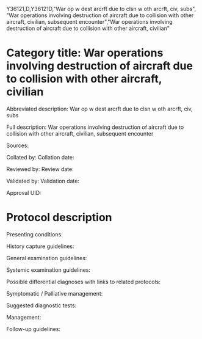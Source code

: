 Y36121,D,Y36121D,"War op w dest arcrft due to clsn w oth arcrft, civ, subs", "War operations involving destruction of aircraft due to collision with other aircraft, civilian, subsequent encounter","War operations involving destruction of aircraft due to collision with other aircraft, civilian"
# Category title: War operations involving destruction of aircraft due to collision with other aircraft, civilian

Abbreviated description: War op w dest arcrft due to clsn w oth arcrft, civ, subs

Full description: War operations involving destruction of aircraft due to collision with other aircraft, civilian, subsequent encounter

Sources:

Collated by:
Collation date:

Reviewed by:
Review date:

Validated by:
Validation date:

Approval UID:

# Protocol description

Presenting conditions:

History capture guidelines:

General examination guidelines:

Systemic examination guidelines:

Possible differential diagnoses with links to related protocols:

Symptomatic / Palliative management:

Suggested diagnostic tests:

Management:

Follow-up guidelines:
